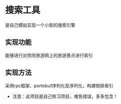 # 搜索工具
是自己模拟实现一个小型的搜索引擎
## 实现功能
能够进行对欣欣旅游网上的旅游景点进行索引
## 实现方法
采用rpc框架、portobuf序列化反序列化，构建倒排索引

- 注意：此项目是自己练习项目，难免错误，多多包含！
